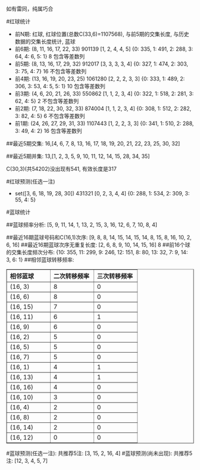 <!-- 
.. title: 双色球2011059期(2011-05-24)数据分析报告
.. slug: slott-2011059-2011-05-24-report
.. date: 2011-05-25 08:00:00 UTC+08:00
.. tags: Lottery
.. link: 
.. description: 
.. type: text
-->

如有雷同，纯属巧合

<!-- TEASER_END-->

#红球统计

- 前N期: 红球, 红球位置(总数C(33,6)=1107568), 与前5期的交集长度, 与历史数据的交集长度统计, 蓝球
- 前6期: (8, 11, 16, 17, 22, 33) 901139 [1, 2, 4, 4, 5] {0: 335, 1: 491, 2: 288, 3: 64, 4: 6, 5: 1} 8 包含等差数列
- 前5期: (8, 13, 16, 17, 29, 32) 912017 [3, 3, 3, 3, 4] {0: 327, 1: 474, 2: 303, 3: 75, 4: 7} 16 不包含等差数列
- 前4期: (13, 16, 19, 20, 23, 25) 1061280 [2, 2, 2, 3, 3] {0: 333, 1: 489, 2: 306, 3: 53, 4: 5, 5: 1} 10 包含等差数列
- 前3期: (4, 6, 20, 21, 26, 33) 550862 [1, 1, 2, 3, 4] {0: 322, 1: 518, 2: 281, 3: 62, 4: 5} 2 不包含等差数列
- 前2期: (7, 18, 22, 30, 32, 33) 874004 [1, 1, 2, 3, 4] {0: 308, 1: 512, 2: 282, 3: 82, 4: 5} 6 不包含等差数列
- 前1期: (24, 26, 27, 29, 31, 33) 1107443 [1, 2, 2, 3, 3] {0: 341, 1: 510, 2: 288, 3: 49, 4: 2} 16 包含等差数列

##最近5期交集:
16,[4, 6, 7, 8, 13, 16, 17, 18, 19, 20, 21, 22, 23, 25, 30, 32]

##最近5期并集:
13,[1, 2, 3, 5, 9, 10, 11, 12, 14, 15, 28, 34, 35]

C(30,3)(共54202)没出现有541, 
有效长度是317

#红球预测(任选一注)

- set([3, 6, 18, 19, 28, 30]) 431321 [0, 2, 3, 4, 4] {0: 288, 1: 534, 2: 309, 3: 55, 4: 5}

#蓝球统计

##蓝球频率分析:
[5, 9, 11, 14, 1, 13, 2, 15, 3, 16, 12, 6, 7, 10, 8, 4]

##最近16期蓝球号码和C(16,1)次序:
[9, 8, 8, 14, 15, 14, 15, 14, 8, 15, 8, 16, 10, 2, 6, 16]
##最近16期蓝球次序无重复长度:
[2, 6, 8, 9, 10, 14, 15, 16] 8
##前16个球的交集长度频次分布:
{10: 355, 11: 299, 9: 246, 12: 151, 8: 80, 13: 32, 7: 9, 14: 3, 6: 1}
##相邻蓝球转移频率:
<table border="1" class="table table-striped dataframe">
  <thead>
    <tr style="text-align: left;">
      <th style="min-width: 100px;">相邻蓝球</th>
      <th style="min-width: 100px;">二次转移频率</th>
      <th style="min-width: 100px;">三次转移频率</th>
    </tr>
  </thead>
  <tbody>
    <tr>
      <td>  (16, 3)</td>
      <td> 8</td>
      <td> 0</td>
    </tr>
    <tr>
      <td>  (16, 6)</td>
      <td> 8</td>
      <td> 0</td>
    </tr>
    <tr>
      <td> (16, 15)</td>
      <td> 7</td>
      <td> 0</td>
    </tr>
    <tr>
      <td> (16, 11)</td>
      <td> 6</td>
      <td> 1</td>
    </tr>
    <tr>
      <td>  (16, 9)</td>
      <td> 6</td>
      <td> 0</td>
    </tr>
    <tr>
      <td>  (16, 2)</td>
      <td> 5</td>
      <td> 0</td>
    </tr>
    <tr>
      <td>  (16, 5)</td>
      <td> 5</td>
      <td> 0</td>
    </tr>
    <tr>
      <td>  (16, 7)</td>
      <td> 5</td>
      <td> 0</td>
    </tr>
    <tr>
      <td>  (16, 1)</td>
      <td> 4</td>
      <td> 1</td>
    </tr>
    <tr>
      <td> (16, 13)</td>
      <td> 4</td>
      <td> 1</td>
    </tr>
    <tr>
      <td> (16, 16)</td>
      <td> 4</td>
      <td> 0</td>
    </tr>
    <tr>
      <td> (16, 10)</td>
      <td> 3</td>
      <td> 0</td>
    </tr>
    <tr>
      <td>  (16, 4)</td>
      <td> 2</td>
      <td> 0</td>
    </tr>
    <tr>
      <td>  (16, 8)</td>
      <td> 2</td>
      <td> 0</td>
    </tr>
    <tr>
      <td> (16, 14)</td>
      <td> 2</td>
      <td> 0</td>
    </tr>
    <tr>
      <td> (16, 12)</td>
      <td> 0</td>
      <td> 0</td>
    </tr>
  </tbody>
</table>
#蓝球预测(任选一注):
共推荐5注: [3, 15, 2, 16, 4]
#蓝球预测(尚未出现):
共推荐5注: [12, 3, 4, 5, 7]

